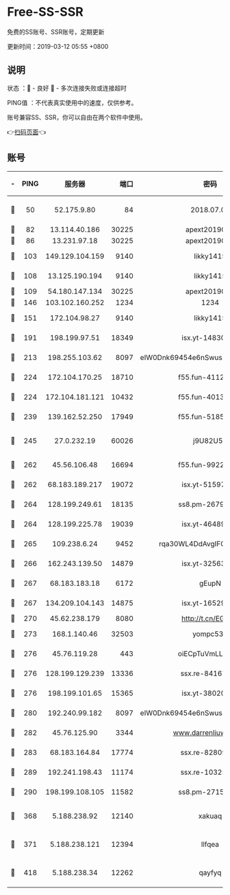 # Free-SS-SSR

免费的SS账号、SSR账号，定期更新

更新时间：2019-03-12 05:55 +0800

## 说明

状态     ：🙂 - 良好 🙁 - 多次连接失败或连接超时

PING值   ：不代表真实使用中的速度，仅供参考。

账号兼容SS、SSR，你可以自由在两个软件中使用。

👉[扫码页面](https://liesauer.github.io/Free-SS-SSR/)👈

## 账号

|-|PING|服务器|端口|密码|加密方式|区域|
|:----:|:----:|:-----:|-----:|:----:|:----:|:----:|
|🙂|50|52.175.9.80|84|2018.07.07|chacha20-ietf-poly1305|HK|
|🙂|82|13.114.40.186|30225|apext2019006|chacha20|JP|
|🙂|86|13.231.97.18|30225|apext2019006|chacha20|JP|
|🙂|103|149.129.104.159|9140|likky1415|aes-256-cfb|HK|
|🙂|108|13.125.190.194|9140|likky1415|aes-256-cfb|KR|
|🙂|109|54.180.147.134|30225|apext2019006|chacha20|KR|
|🙂|146|103.102.160.252|1234|1234|rc4-md5|JP|
|🙂|151|172.104.98.27|9140|likky1415|aes-256-cfb|JP|
|🙂|191|198.199.97.51|18349|isx.yt-14830718|aes-256-cfb|US|
|🙂|213|198.255.103.62|8097|eIW0Dnk69454e6nSwuspv9DmS201tQ0D|aes-256-cfb|US|
|🙂|224|172.104.170.25|18710|f55.fun-41127984|aes-256-cfb|SG|
|🙂|224|172.104.181.121|10432|f55.fun-40137909|aes-256-cfb|SG|
|🙂|239|139.162.52.250|17949|f55.fun-51854536|aes-256-cfb|SG|
|🙂|245|27.0.232.19|60026|j9U82U53|xchacha20-ietf-poly1305|HK|
|🙂|262|45.56.106.48|16694|f55.fun-99229922|aes-256-cfb|US|
|🙂|262|68.183.189.217|19072|isx.yt-51597603|aes-256-cfb|SG|
|🙂|264|128.199.249.61|18135|ss8.pm-26798832|aes-256-cfb|SG|
|🙂|264|128.199.225.78|19039|isx.yt-46489348|aes-256-cfb|SG|
|🙂|265|109.238.6.24|9452|rqa30WL4DdAvgIFG6Fs3znzTa|aes-256-cfb|FR|
|🙂|266|162.243.139.50|14879|isx.yt-32563801|aes-256-cfb|US|
|🙂|267|68.183.183.18|6172|gEupN|aes-256-cfb|SG|
|🙂|267|134.209.104.143|14875|isx.yt-16529863|aes-256-cfb|SG|
|🙂|270|45.62.238.179|8080|http://t.cn/EGJIyrl|rc4-md5|CA|
|🙂|273|168.1.140.46|32503|yompc535|aes-256-cfb|AU|
|🙂|276|45.76.119.28|443|oiECpTuVmLLxk4Ts|aes-256-cfb|AU|
|🙂|276|128.199.129.239|13336|ssx.re-84167135|aes-256-cfb|SG|
|🙂|276|198.199.101.65|15365|isx.yt-38020728|aes-256-cfb|US|
|🙂|280|192.240.99.182|8097|eIW0Dnk69454e6nSwuspv9DmS201tQ0D|aes-256-cfb|US|
|🙂|282|45.76.125.90|3344|www.darrenliuwei.com|aes-256-cfb|AU|
|🙂|283|68.183.164.84|17774|ssx.re-82809807|aes-256-cfb|US|
|🙂|289|192.241.198.43|11174|ssx.re-10325861|aes-256-cfb|US|
|🙂|290|198.199.108.105|11582|ss8.pm-27159085|aes-256-cfb|US|
|🙂|368|5.188.238.92|12140|xakuaq|chacha20-ietf-poly1305|BR|
|🙂|371|5.188.238.121|12394|llfqea|chacha20-ietf-poly1305|BR|
|🙂|418|5.188.238.34|12262|qayfyq|chacha20-ietf-poly1305|BR|
